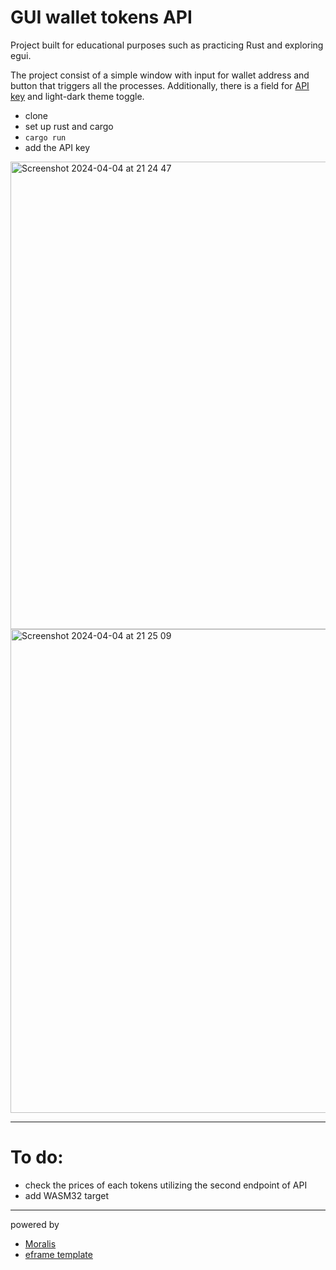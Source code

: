 # GUI wallet tokens API

Project built for educational purposes such as practicing Rust and exploring egui.

The project consist of a simple window with input for wallet address and button that triggers all the processes. Additionally, there is a field for [API key](https://moralis.io) and light-dark theme toggle.

- clone
- set up rust and cargo
- `cargo run`
- add the API key

<img width="748" alt="Screenshot 2024-04-04 at 21 24 47" src="https://github.com/Pulko/wallet_balance_gui/assets/38206129/69fcb445-4bad-498b-90f6-94ad0f239ef9">
<img width="774" alt="Screenshot 2024-04-04 at 21 25 09" src="https://github.com/Pulko/wallet_balance_gui/assets/38206129/759c0f86-eaab-465f-bbb5-80161862a800">



----
# To do:
- check the prices of each tokens utilizing the second endpoint of API
- add WASM32 target

--------

powered by
- [Moralis](https://moralis.io)
- [eframe template](https://github.com/emilk/eframe_template)
  

